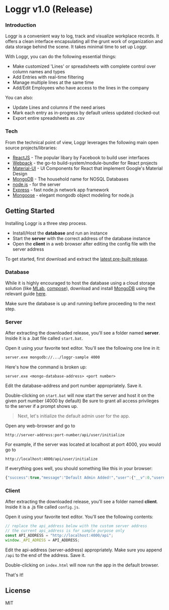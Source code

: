 # Loggr v1.0 (Release)

### Introduction
Loggr is a convenient way to log, track and visualize workplace records. It offers a clean interface encapsulating all the grunt work of organization and data storage behind the scene. It takes minimal time to set up Loggr.

With Loggr, you can do the following essential things:
  - Make customized 'Lines' or spreadsheets with complete control over column names and types
  - Add Entries with real-time filtering
  - Manage multiple lines at the same time
  - Add/Edit Employees who have access to the lines in the company

You can also:
  - Update Lines and columns if the need arises
  - Mark each entry as in-progress by default unless updated clocked-out
  - Export entire spreadsheets as .csv

### Tech
From the technical point of view, Loggr leverages the following main open source projects/libraries:

* [ReactJS] - The popular libary by Facebook to build user interfaces
* [Webpack] - the go-to build-system/module-bundler for React projects
* [Material-UI] - UI Components for React that implement Google's Material Design
* [MongoDB] - The household name for NOSQL Databases 
* [node.js] - for the server
* [Express] - fast node.js network app framework
* [Mongoose] - elegant mongodb object modeling for node.js

## Getting Started
Installing Loggr is a three step process.

  - Install/Host the **database** and run an instance
  - Start the **server** with the correct address of the database instance
  - Open the **client** in a web browser after editing the config file with the server address
 
To get started, first download and extract the [latest pre-built release](https://github.com/an5rag/loggr-release/archive/master.zip). 

### Database
While it is highly encouraged to host the database using a cloud storage solution (like [MLab](https://mlab.com), [compose](https://www.compose.com/mongodb)), download and install [MongoDB] using the relevant guide [here](https://docs.mongodb.com/manual/installation/).

Make sure the database is up and running before proceeding to the next step.

### Server

After extracting the downloaded release, you'll see a folder named **server**.
Inside it is a .bat file called ```start.bat```.

Open it using your favorite text editor. You'll see the following one line in it:

```sh
server.exe mongodb://.../loggr-sample 4000
```

Here's how the command is broken up:
```
server.exe <mongo-database-address> <port number>
```

Edit the database-address and port number appropriately. Save it.

Double-clicking on ```start.bat``` will now start the server and host it on the given port number (4000 by default)
Be sure to grant all access privileges to the server if a prompt shows up.

>Next, let's initialize the default admin user for the app.

Open any web-browser and go to 
```
http://server-address:port-number/api/user/initialize
```
For example, if the server was located at localhost at port 4000, you would go to
```
http://localhost:4000/api/user/initialize
```

If everything goes well, you should something like this in your browser:
```js
{"success":true,"message":"Default Admin Added!","user":{"__v":0,"username":"admin2","firstName":"Administrator","lastName":"","password":"admin","_id":"586c27f196c60014a82558a8","companyId":"000","userType":"ADMIN"}}
```

### Client

After extracting the downloaded release, you'll see a folder named **client**.
Inside it is a .js file called ```config.js```.

Open it using your favorite text editor. You'll see the following contents:

```js
// replace the api_address below with the custom server address
// the current api_address is for sample purpose only
const API_ADDRESS = "http://localhost:4000/api";
window._API_ADRESS = API_ADDRESS;
```

Edit the api-address (server-address) appropriately. Make sure you append ```/api``` to the end of the address. Save it.

Double-clicking on ```index.html``` will now run the app in the default browser.

That's it!

License
----

MIT

[//]: # (These are reference links used in the body of this note and get stripped out when the markdown processor does its job. There is no need to format nicely because it shouldn't be seen. Thanks SO - http://stackoverflow.com/questions/4823468/store-comments-in-markdown-syntax)


   [git-repo-url]: <https://github.com/joemccann/dillinger.git>
   [node.js]: <http://nodejs.org>
   [express]: <http://expressjs.com>
   [ReactJS]: <hhttps://facebook.github.io/react/>
   [MongoDB]: <https://www.mongodb.com/>
   [Mongoose]: <http://mongoosejs.com/>
   [Webpack]: <https://webpack.github.io/>
   [Material-UI]: <http://www.material-ui.com/#/>

